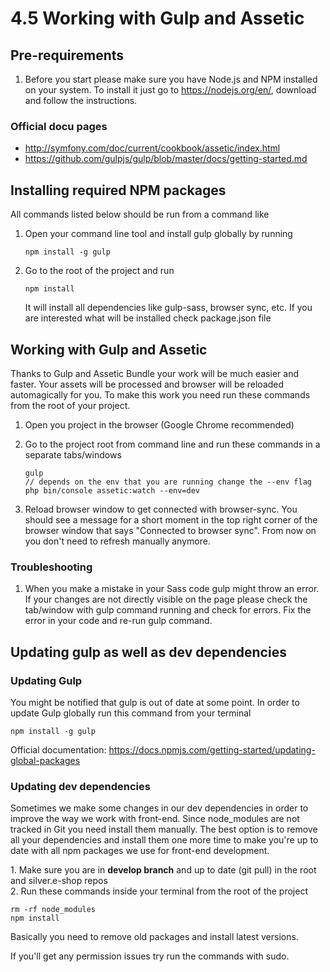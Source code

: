 #  4.5 Working with Gulp and Assetic 

## Pre-requirements

1.  Before you start please make sure you have Node.js and NPM installed on your system. To install it just go to <https://nodejs.org/en/>, download and follow the instructions.

### Official docu pages

  - <http://symfony.com/doc/current/cookbook/assetic/index.html>
  - <https://github.com/gulpjs/gulp/blob/master/docs/getting-started.md>

## Installing required NPM packages

All commands listed below should be run from a command like

1.  Open your command line tool and install gulp globally by running

    ``` 
    npm install -g gulp
    ```

2.  Go to the root of the project and run

    ``` 
    npm install
    ```

    It will install all dependencies like gulp-sass, browser sync, etc. If you are interested what will be installed check package.json file

## Working with Gulp and Assetic

Thanks to Gulp and Assetic Bundle your work will be much easier and faster. Your assets will be processed and browser will be reloaded automagically for you. To make this work you need run these commands from the root of your project.

1.  Open you project in the browser (Google Chrome recommended)

2.  Go to the project root from command line and run these commands in a separate tabs/windows

    ``` 
    gulp
    // depends on the env that you are running change the --env flag
    php bin/console assetic:watch --env=dev
    ```

3.  Reload browser window to get connected with browser-sync. You should see a message for a short moment in the top right corner of the browser window that says "Connected to browser sync". From now on you don't need to refresh manually anymore.

### Troubleshooting

1.  When you make a mistake in your Sass code gulp might throw an error. If your changes are not directly visible on the page please check the tab/window with gulp command running and check for errors. Fix the error in your code and re-run gulp command.

## Updating gulp as well as dev dependencies

### Updating Gulp

You might be notified that gulp is out of date at some point. In order to update Gulp globally run this command from your terminal

``` 
npm install -g gulp
```

Official documentation: <https://docs.npmjs.com/getting-started/updating-global-packages>

### Updating dev dependencies

Sometimes we make some changes in our dev dependencies in order to improve the way we work with front-end. Since node\_modules are not tracked in Git you need install them manually. The best option is to remove all your dependencies and install them one more time to make you're up to date with all npm packages we use for front-end development.

1\. Make sure you are in **develop branch** and up to date (git pull) in the root and silver.e-shop repos  
2\. Run these commands inside your terminal from the root of the project

``` 
rm -rf node_modules
npm install
```

Basically you need to remove old packages and install latest versions. 

If you'll get any permission issues try run the commands with sudo.
